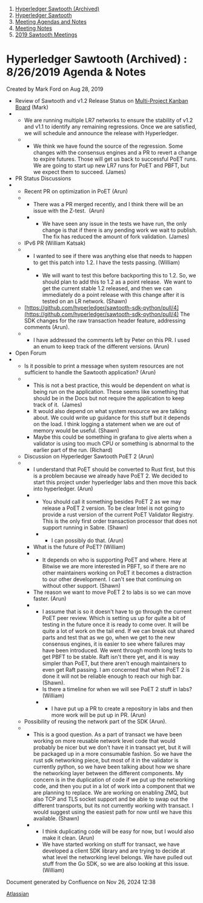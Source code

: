 1. [Hyperledger Sawtooth (Archived)](index.html)
2. [Hyperledger Sawtooth](Hyperledger-Sawtooth_20152342.html)
3. [Meeting Agendas and Notes](Meeting-Agendas-and-Notes_20154206.html)
4. [Meeting Notes](Meeting-Notes_20156244.html)
5. [2019 Sawtooth Meetings](2019-Sawtooth-Meetings_20156267.html)

# Hyperledger Sawtooth (Archived) : 8/26/2019 Agenda &amp; Notes

Created by Mark Ford on Aug 28, 2019

- Review of Sawtooth and v1.2 Release Status on [Multi-Project Kanban Board](https://jira.hyperledger.org/secure/RapidBoard.jspa?rapidView=232&projectKey=STL&selectedIssue=STL-1549) (Mark)
- - We are running multiple LR7 networks to ensure the stability of v1.2 and v1.1 to identify any remaining regressions. Once we are satisfied, we will schedule and announce the release with Hyperledger.
  - - We think we have found the source of the regression. Some changes with the consensus engines and a PR to revert a change to expire futures. Those will get us back to successful PoET runs. We are going to start up new LR7 runs for PoET and PBFT, but we expect them to succeed. (James)
- PR Status Discussions
- - Recent PR on optimization in PoET (Arun)
  - - There was a PR merged recently, and I think there will be an issue with the Z-test.  (Arun)
    - - We have seen any issue in the tests we have run, the only change is that if there is any pending work we wait to publish. The fix has reduced the amount of fork validation. (James)
  - IPv6 PR (William Katsak)
  - - I wanted to see if there was anything else that needs to happen to get this patch into 1.2. I have the tests passing. (William)
    - - We will want to test this before backporting this to 1.2. So, we should plan to add this to 1.2 as a point release.  We want to get the current stable 1.2 released, and then we can immediately do a point release with this change after it is tested on an LR network. (Shawn)
  - [https://github.com/hyperledger/sawtooth-sdk-python/pull/4](https://github.com/hyperledger/sawtooth-sdk-python/pull/4) The SDK changes for the raw transaction header feature, addressing comments (Arun).
  - - I have addressed the comments left by Peter on this PR. I used an enum to keep track of the different versions. (Arun)
- Open Forum
- - Is it possible to print a message when system resources are not sufficient to handle the Sawtooth application? (Arun)
  - - This is not a best practice, this would be dependent on what is being run on the application. These seems like something that should be in the Docs but not require the application to keep track of it.  (James)
    - It would also depend on what system resource we are talking about. We could write up guidance for this stuff but it depends on the load. I think logging a statement when we are out of memory would be useful. (Shawn)
    - Maybe this could be something in grafana to give alerts when a validator is using too much CPU or something is abnormal to the earlier part of the run. (Richard)
  - Discussion on Hyperledger Sawtooth PoET 2 (Arun)
  - - I understand that PoET should be converted to Rust first, but this is a problem because we already have PoET 2. We decided to start this project under hyperledger labs and then move this back into hyperledger. (Arun)
    - - You should call it something besides PoET 2 as we may release a PoET 2 version. To be clear Intel is not going to provide a rust version of the current PoET Validator Registry. This is the only first order transaction processor that does not support running in Sabre. (Shawn)
      - - I can possibly do that. (Arun)
    - What is the future of PoET? (William)
    - - It depends on who is supporting PoET and where. Here at Bitwise we are more interested in PBFT, so if there are no other maintainers working on PoET it becomes a distraction to our other development. I can't see that continuing on without other support. (Shawn)
    - The reason we want to move PoET 2 to labs is so we can move faster. (Arun)
    - - I assume that is so it doesn't have to go through the current PoET peer review. Which is setting us up for quite a bit of testing in the future once it is ready to come over. It will be quite a lot of work on the tail end. If we can break out shared parts and test that as we go, when we get to the new consensus engines, it is easier to see where failures may have been introduced. We went through month long tests to get PBFT to be stable. Raft isn't there yet, and it is way simpler than PoET, but there aren't enough maintainers to even get Raft passing. I am concerned that when PoET 2 is done it will not be reliable enough to reach our high bar. (Shawn).
      - Is there a timeline for when we will see PoET 2 stuff in labs? (William)
      - - I have put up a PR to create a repository in labs and then more work will be put up in PR. (Arun)
  - Possibility of reusing the network part of the SDK (Arun).
  - - This is a good question. As a part of transact we have been working on more reusable network level code that would probably be nicer but we don't have it in transact yet, but it will be packaged up in a more consumable fashion. So we have the rust sdk networking piece, but most of it in the validator is currently python, so we have been talking about how we share the networking layer between the different components. My concern is in the duplication of code if we put up the networking code, and then you put in a lot of work into a component that we are planning to replace. We are working on enabling ZMQ, but also TCP and TLS socket support and be able to swap out the different transports, but its not currently working with transact. I would suggest using the easiest path for now until we have this available. (Shawn)
    - - I think duplicating code will be easy for now, but I would also make it clean. (Arun)
      - We have started working on stuff for transact, we have developed a client SDK library and are trying to decide at what level the networking level belongs. We have pulled out stuff from the Go SDK, so we are also looking at this issue. (William)

Document generated by Confluence on Nov 26, 2024 12:38

[Atlassian](http://www.atlassian.com/)

